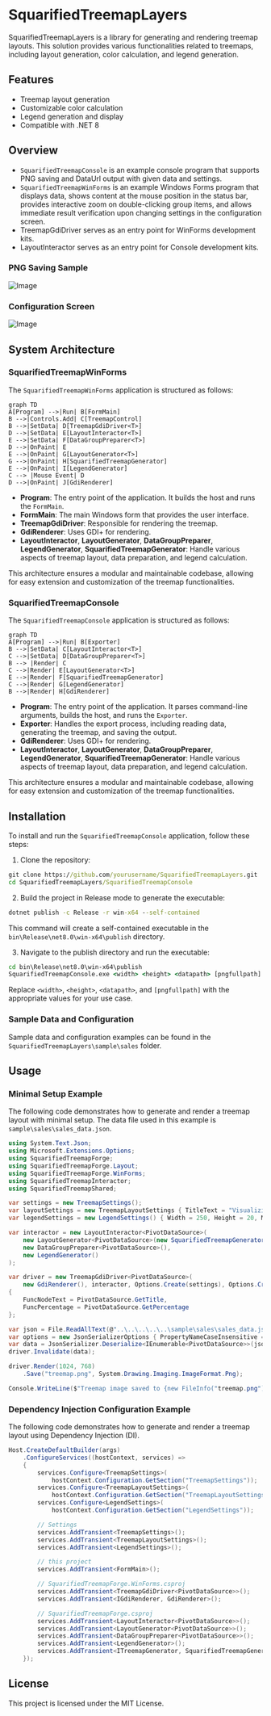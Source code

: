 # SquarifiedTreemapLayers

SquarifiedTreemapLayers is a library for generating and rendering treemap layouts. This solution provides various functionalities related to treemaps, including layout generation, color calculation, and legend generation.

## Features

- Treemap layout generation
- Customizable color calculation
- Legend generation and display
- Compatible with .NET 8

## Overview

- `SquarifiedTreemapConsole` is an example console program that supports PNG saving and DataUrl output with given data and settings.
- `SquarifiedTreemapWinForms` is an example Windows Forms program that displays data, shows content at the mouse position in the status bar, provides interactive zoom on double-clicking group items, and allows immediate result verification upon changing settings in the configuration screen.
- TreemapGdiDriver serves as an entry point for WinForms development kits.
- LayoutInteractor serves as an entry point for Console development kits.

### PNG Saving Sample

![Image](https://github.com/user-attachments/assets/c64b0c15-c753-4978-afa0-f73f93567d6a)

### Configuration Screen

![Image](https://github.com/user-attachments/assets/1db306a3-35a4-4b03-bb63-ea086d812807)

## System Architecture

### SquarifiedTreemapWinForms

The `SquarifiedTreemapWinForms` application is structured as follows:

```mermaid
graph TD 
A[Program] -->|Run| B[FormMain] 
B -->|Controls.Add| C[TreemapControl] 
B -->|SetData| D[TreemapGdiDriver<T>]
D -->|SetData| E[LayoutInteractor<T>] 
E -->|SetData| F[DataGroupPreparer<T>] 
D -->|OnPaint| E
E -->|OnPaint| G[LayoutGenerator<T>] 
G -->|OnPaint| H[SquarifiedTreemapGenerator] 
E -->|OnPaint| I[LegendGenerator]
C --> |Mouse Event| D
D -->|OnPaint| J[GdiRenderer] 
```

- **Program**: The entry point of the application. It builds the host and runs the `FormMain`.
- **FormMain**: The main Windows form that provides the user interface.
- **TreemapGdiDriver<T>**: Responsible for rendering the treemap.
- **GdiRenderer**: Uses GDI+ for rendering.
- **LayoutInteractor<T>**, **LayoutGenerator<T>**, **DataGroupPreparer<T>**, **LegendGenerator**, **SquarifiedTreemapGenerator**: Handle various aspects of treemap layout, data preparation, and legend calculation.

This architecture ensures a modular and maintainable codebase, allowing for easy extension and customization of the treemap functionalities.

### SquarifiedTreemapConsole

The `SquarifiedTreemapConsole` application is structured as follows:

```mermaid
graph TD 
A[Program] -->|Run| B[Exporter] 
B -->|SetData| C[LayoutInteractor<T>] 
C -->|SetData| D[DataGroupPreparer<T>]
B --> |Render| C
C -->|Render| E[LayoutGenerator<T>] 
E -->|Render| F[SquarifiedTreemapGenerator] 
C -->|Render| G[LegendGenerator]
B -->|Render| H[GdiRenderer] 
```

- **Program**: The entry point of the application. It parses command-line arguments, builds the host, and runs the `Exporter`.
- **Exporter**: Handles the export process, including reading data, generating the treemap, and saving the output.
- **GdiRenderer**: Uses GDI+ for rendering.
- **LayoutInteractor<T>**, **LayoutGenerator<T>**, **DataGroupPreparer<T>**, **LegendGenerator**, **SquarifiedTreemapGenerator**: Handle various aspects of treemap layout, data preparation, and legend calculation.

This architecture ensures a modular and maintainable codebase, allowing for easy extension and customization of the treemap functionalities.

## Installation

To install and run the `SquarifiedTreemapConsole` application, follow these steps:

1. Clone the repository:

```cmd
git clone https://github.com/yourusername/SquarifiedTreemapLayers.git
cd SquarifiedTreemapLayers/SquarifiedTreemapConsole
```

2. Build the project in Release mode to generate the executable:

```cmd
dotnet publish -c Release -r win-x64 --self-contained
```

This command will create a self-contained executable in the `bin\Release\net8.0\win-x64\publish` directory.

3. Navigate to the publish directory and run the executable:

```cmd
cd bin\Release\net8.0\win-x64\publish
SquarifiedTreemapConsole.exe <width> <height> <datapath> [pngfullpath]
```

Replace `<width>`, `<height>`, `<datapath>`, and `[pngfullpath]` with the appropriate values for your use case.

### Sample Data and Configuration

Sample data and configuration examples can be found in the `SquarifiedTreemapLayers\sample\sales` folder.  

## Usage

### Minimal Setup Example

The following code demonstrates how to generate and render a treemap layout with minimal setup. The data file used in this example is `sample\sales\sales_data.json`.

```csharp
using System.Text.Json;
using Microsoft.Extensions.Options;
using SquarifiedTreemapForge;
using SquarifiedTreemapForge.Layout;
using SquarifiedTreemapForge.WinForms;
using SquarifiedTreemapInteractor;
using SquarifiedTreemapShared;

var settings = new TreemapSettings();
var layoutSettings = new TreemapLayoutSettings { TitleText = "Visualizing Sales Revenue (Area) and Cost of Goods Sold Ratio (Color)", RootNodeTitle = "Total Sales", WeightColumn = "Weight", GroupColumns = ["Group1", "Group2", "Group3"], GroupBorderWidths = [4, 2], };
var legendSettings = new LegendSettings() { Width = 250, Height = 20, MinPer = 0.73, MaxPer = 1, MinBrightness = 0.2, MaxBrightness = 0.9, HuePositive = 2, HueNegative = 205, Saturation = 0.85, StepCount = 7, Margin = 1, IsOrderAsc = false, LegendFormat = "0%", IsShowLegend = true, IsShowPlusSign = true };

var interactor = new LayoutInteractor<PivotDataSource>(
    new LayoutGenerator<PivotDataSource>(new SquarifiedTreemapGenerator()),
    new DataGroupPreparer<PivotDataSource>(),
    new LegendGenerator()
);

var driver = new TreemapGdiDriver<PivotDataSource>(
    new GdiRenderer(), interactor, Options.Create(settings), Options.Create(layoutSettings), Options.Create(legendSettings))
{
    FuncNodeText = PivotDataSource.GetTitle,
    FuncPercentage = PivotDataSource.GetPercentage
};

var json = File.ReadAllText(@"..\..\..\..\..\sample\sales\sales_data.json");
var options = new JsonSerializerOptions { PropertyNameCaseInsensitive = true };
var data = JsonSerializer.Deserialize<IEnumerable<PivotDataSource>>(json, options) ?? [];
driver.Invalidate(data);

driver.Render(1024, 768)
    .Save("treemap.png", System.Drawing.Imaging.ImageFormat.Png);

Console.WriteLine($"Treemap image saved to {new FileInfo("treemap.png").FullName}");
```

### Dependency Injection Configuration Example

The following code demonstrates how to generate and render a treemap layout using Dependency Injection (DI).

```csharp
Host.CreateDefaultBuilder(args)
    .ConfigureServices((hostContext, services) =>
    {
        services.Configure<TreemapSettings>(
            hostContext.Configuration.GetSection("TreemapSettings"));
        services.Configure<TreemapLayoutSettings>(
            hostContext.Configuration.GetSection("TreemapLayoutSettings"));
        services.Configure<LegendSettings>(
            hostContext.Configuration.GetSection("LegendSettings"));

        // Settings
        services.AddTransient<TreemapSettings>();
        services.AddTransient<TreemapLayoutSettings>();
        services.AddTransient<LegendSettings>();

        // this project
        services.AddTransient<FormMain>();

        // SquarifiedTreemapForge.WinForms.csproj
        services.AddTransient<TreemapGdiDriver<PivotDataSource>>();
        services.AddTransient<IGdiRenderer, GdiRenderer>();

        // SquarifiedTreemapForge.csproj
        services.AddTransient<LayoutInteractor<PivotDataSource>>();
        services.AddTransient<LayoutGenerator<PivotDataSource>>();
        services.AddTransient<DataGroupPreparer<PivotDataSource>>();
        services.AddTransient<LegendGenerator>();
        services.AddTransient<ITreemapGenerator, SquarifiedTreemapGenerator>();
    });
```

## License

This project is licensed under the MIT License.
